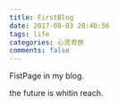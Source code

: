 ```yaml
---
title: FirstBlog
date: 2017-08-03 20:40:56
tags: life
categories: 心灵奇旅
comments: false
---
```


FistPage in my blog.

the future is whitin reach.

